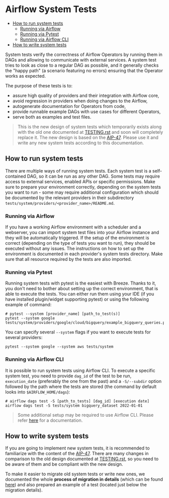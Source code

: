 <!--
 Licensed to the Apache Software Foundation (ASF) under one
 or more contributor license agreements.  See the NOTICE file
 distributed with this work for additional information
 regarding copyright ownership.  The ASF licenses this file
 to you under the Apache License, Version 2.0 (the
 "License"); you may not use this file except in compliance
 with the License.  You may obtain a copy of the License at

   http://www.apache.org/licenses/LICENSE-2.0

 Unless required by applicable law or agreed to in writing,
 software distributed under the License is distributed on an
 "AS IS" BASIS, WITHOUT WARRANTIES OR CONDITIONS OF ANY
 KIND, either express or implied.  See the License for the
 specific language governing permissions and limitations
 under the License.
-->

# Airflow System Tests

- [How to run system tests](#how_to_run)
  - [Running via Airflow](#run_via_airflow)
  - [Running via Pytest](#run_via_pytest)
  - [Running via Airflow CLI](#run_via_airflow_cli)
- [How to write system tests](#how_to_write)

System tests verify the correctness of Airflow Operators by running them in DAGs and allowing to communicate with
external services. A system test tries to look as close to a regular DAG as possible, and it generally checks the
"happy path" (a scenario featuring no errors) ensuring that the Operator works as expected.

The purpose of these tests is to:

- assure high quality of providers and their integration with Airflow core,
- avoid regression in providers when doing changes to the Airflow,
- autogenerate documentation for Operators from code,
- provide runnable example DAGs with use cases for different Operators,
- serve both as examples and test files.

> This is the new design of system tests which temporarily exists along with the old one documented at
> [TESTING.rst](../../TESTING.rst) and soon will completely replace it. The new design is based on the
> [AIP-47](https://cwiki.apache.org/confluence/display/AIRFLOW/AIP-47+New+design+of+Airflow+System+Tests).
> Please use it and write any new system tests according to this documentation.

## How to run system tests <a name="how_to_run"></a>

There are multiple ways of running system tests. Each system test is a self-contained DAG, so it can be run as any
other DAG. Some tests may require access to external services, enabled APIs or specific permissions. Make sure to
prepare your  environment correctly, depending on the system tests you want to run - some may require additional
configuration which should be documented by the relevant providers in their subdirectory
`tests/system/providers/<provider_name>/README.md`.

### Running via Airflow <a name="run_via_airflow"></a>

If you have a working Airflow environment with a scheduler and a webserver, you can import system test files into
your Airflow instance and they will be automatically triggered. If the setup of the environment is correct
(depending on the type of tests you want to run), they should be executed without any issues. The instructions on
how to set up the environment is documented in each provider's system tests directory. Make sure that all resource
required by the tests are also imported.

### Running via Pytest <a name="run_via_pytest"></a>

Running system tests with pytest is the easiest with Breeze. Thanks to it, you don't need to bother about setting up
the correct environment, that is able to execute the tests.
You can either run them using your IDE (if you have installed plugin/widget supporting pytest) or using the following
example of command:

```commandline
# pytest --system [provider_name] [path_to_test(s)]
pytest --system google tests/system/providers/google/cloud/bigquery/example_bigquery_queries.py
```

You can specify several `--system` flags if you want to execute tests for several providers:

```commandline
pytest --system google --system aws tests/system
```

### Running via Airflow CLI <a name="run_via_airflow_cli"></a>

It is possible to run system tests using Airflow CLI. To execute a specific system test, you need to provide
`dag_id` of the test to be run, `execution_date` (preferably the one from the past) and a `-S/--subdir` option
followed by the path where the tests are stored (the command by default looks into `$AIRFLOW_HOME/dags`):

```commandline
# airflow dags test -S [path_to_tests] [dag_id] [execution date]
airflow dags test -S tests/system bigquery_dataset 2022-01-01
```

> Some additional setup may be required to use Airflow CLI. Please refer
> [here](https://airflow.apache.org/docs/apache-airflow/stable/usage-cli.html) for a documentation.


## How to write system tests <a name="how_to_write"></a>

If you are going to implement new system tests, it is recommended to familiarize with the content of the
[AIP-47](https://cwiki.apache.org/confluence/display/AIRFLOW/AIP-47+New+design+of+Airflow+System+Tests). There are
many changes in comparison to the old design documented at [TESTING.rst](../../TESTING.rst), so you need to be
aware of them and be compliant with the new design.

To make it easier to migrate old system tests or write new ones, we
documented the whole **process of migration in details** (which can be found
[here](https://cwiki.apache.org/confluence/display/AIRFLOW/AIP-47+New+design+of+Airflow+System+Tests#AIP47NewdesignofAirflowSystemTests-Processofmigrationindetails))
and also prepared an example of a test (located just below the migration details).
